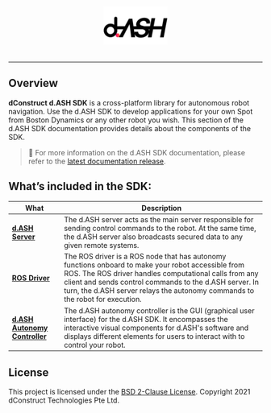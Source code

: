 <p align="center"><img src="docs/img/dASH-logo.jpg" width="25%" /><br><br></p>

-----------------

## Overview
**dConstruct d.ASH SDK** is a cross-platform library for autonomous robot navigation. Use the d.ASH SDK to develop applications for your own Spot from Boston Dynamics or any other robot you wish. This section of the d.ASH SDK documentation provides details about the components of the SDK.

> :pushpin: For more information on the d.ASH SDK documentation, please refer to the [latest documentation release](https://dconstruct-admin.github.io/dash-sdk-test/).

## What’s included in the SDK:
| What | Description |
| ------- | ------- |
| **[d.ASH Server](https://dconstruct-admin.github.io/dash-sdk-test/#dash-server)** | The d.ASH server acts as the main server responsible for sending control commands to the robot. At the same time, the d.ASH server also broadcasts secured data to any given remote systems.|
| **[ROS Driver](https://dconstruct-admin.github.io/dash-sdk-test/#ros-driver)** | The ROS driver is a ROS node that has autonomy functions onboard to make your robot accessible from ROS. The ROS driver handles computational calls from any client and sends control commands to the d.ASH server. In turn, the d.ASH server relays the autonomy commands to the robot for execution.|
| **[d.ASH Autonomy Controller](https://dconstruct-admin.github.io/dash-sdk-test/#dash-autonomy-controller)** | The d.ASH autonomy controller is the GUI (graphical user interface) for the d.ASH SDK. It encompasses the interactive visual components for d.ASH's software and displays different elements for users to interact with to control your robot.|

## License
This project is licensed under the [BSD 2-Clause License](LICENSE).
Copyright 2021 dConstruct Technologies Pte Ltd.
